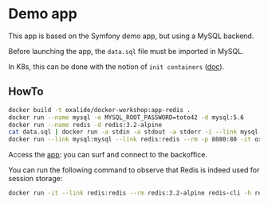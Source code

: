 # Demo app

This app is based on the Symfony demo app, but using a MySQL backend.

Before launching the app, the ``data.sql`` file must be imported in MySQL.

In K8s, this can be done with the notion of ``init containers`` ([doc](http://kubernetes.io/docs/user-guide/production-pods/#handling-initialization)).

## HowTo

```bash
docker build -t oxalide/docker-workshop:app-redis .
docker run --name mysql -e MYSQL_ROOT_PASSWORD=toto42 -d mysql:5.6
docker run --name redis -d redis:3.2-alpine
cat data.sql | docker run -a stdin -a stdout -a stderr -i --link mysql:mysql --rm mysql:5.6 sh -c 'exec mysql -hmysql -uroot -ptoto42'
docker run --link mysql:mysql --link redis:redis --rm -p 8080:80 -it oxalide/docker-workshop:app-redis
```

Access the [app](http://localhost:8080): you can surf and connect to the backoffice.

You can run the following command to observe that Redis is indeed used for session storage:

```bash
docker run -it --link redis:redis --rm redis:3.2-alpine redis-cli -h redis -p 6379 keys '*'
```
